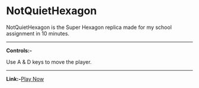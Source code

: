 # NotQuietHexagon
NotQuietHexagon is the Super Hexagon replica made for my school assignment in 10 minutes.

<hr>

<b>Controls:-</b>
<p>Use A & D keys to move the player.</p>

<hr>

<b>Link:-</b><a href="https://demonkingswarn.github.io/NotQuietHexagon">Play Now</a>
 
